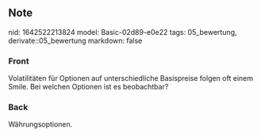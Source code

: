 ## Note
nid: 1642522213824
model: Basic-02d89-e0e22
tags: 05_bewertung, derivate::05_bewertung
markdown: false

### Front
Volatilitäten für Optionen auf unterschiedliche Basispreise folgen oft einem Smile. Bei welchen Optionen ist es beobachtbar?

### Back
Währungsoptionen.
